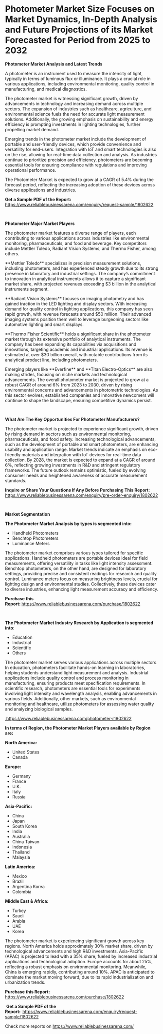 <p><h1>Photometer Market Size Focuses on Market Dynamics, In-Depth Analysis and Future Projections of its Market Forecasted for Period from 2025 to 2032</h1></p><p><strong>Photometer Market Analysis and Latest Trends</strong></p>
<p><p>A photometer is an instrument used to measure the intensity of light, typically in terms of luminous flux or illuminance. It plays a crucial role in various applications, including environmental monitoring, quality control in manufacturing, and medical diagnostics. </p><p>The photometer market is witnessing significant growth, driven by advancements in technology and increasing demand across multiple sectors. The expansion of industries such as healthcare, agriculture, and environmental science fuels the need for accurate light measurement solutions. Additionally, the growing emphasis on sustainability and energy efficiency is prompting investments in lighting technologies, further propelling market demand.</p><p>Emerging trends in the photometer market include the development of portable and user-friendly devices, which provide convenience and versatility for end-users. Integration with IoT and smart technologies is also on the rise, allowing for real-time data collection and analysis. As industries continue to prioritize precision and efficiency, photometers are becoming essential tools for ensuring compliance with regulations and improving operational performance. </p><p>The Photometer Market is expected to grow at a CAGR of 5.4% during the forecast period, reflecting the increasing adoption of these devices across diverse applications and industries.</p></p>
<p><strong>Get a Sample PDF of the Report:&nbsp;</strong> <a href="https://www.reliablebusinessarena.com/enquiry/request-sample/1802622?utm_campaign=2189&utm_medium=2&utm_source=Github&utm_content=ia&utm_term=09042025&utm_id=photometer">https://www.reliablebusinessarena.com/enquiry/request-sample/1802622</a></p>
<p>&nbsp;</p>
<p><strong>Photometer Major Market Players</strong></p>
<p><p>The photometer market features a diverse range of players, each contributing to various applications across industries like environmental monitoring, pharmaceuticals, and food and beverage. Key competitors include Mettler Toledo, Radiant Vision Systems, and Thermo Fisher, among others.</p><p>**Mettler Toledo** specializes in precision measurement solutions, including photometers, and has experienced steady growth due to its strong presence in laboratory and industrial settings. The company’s commitment to innovation in analytical instruments allows it to capture a significant market share, with projected revenues exceeding $3 billion in the analytical instruments segment.</p><p>**Radiant Vision Systems** focuses on imaging photometry and has gained traction in the LED lighting and display sectors. With increasing demand for quality control in lighting applications, this company has seen rapid growth, with revenue forecasts around $50 million. Their advanced imaging systems position them well to leverage burgeoning sectors like automotive lighting and smart displays.</p><p>**Thermo Fisher Scientific** holds a significant share in the photometer market through its extensive portfolio of analytical instruments. The company has been expanding its capabilities via acquisitions and innovations, targeting academic and industrial applications. Its revenue is estimated at over $30 billion overall, with notable contributions from its analytical product line, including photometers.</p><p>Emerging players like **Everfine** and **Titan Electro-Optics** are also making strides, focusing on niche markets and technological advancements. The overall photometer market is projected to grow at a robust CAGR of around 6% from 2023 to 2030, driven by rising environmental concerns and advancements in photometric technologies. As this sector evolves, established companies and innovative newcomers will continue to shape the landscape, ensuring competitive dynamics persist.</p></p>
<p>&nbsp;</p>
<p><strong>What Are The Key Opportunities For Photometer Manufacturers?</strong></p>
<p><p>The photometer market is projected to experience significant growth, driven by rising demand in sectors such as environmental monitoring, pharmaceuticals, and food safety. Increasing technological advancements, such as the development of portable and smart photometers, are enhancing usability and application range. Market trends indicate an emphasis on eco-friendly materials and integration with IoT devices for real-time data collection. By 2028, the market is expected to expand at a CAGR of around 6%, reflecting growing investments in R&D and stringent regulatory frameworks. The future outlook remains optimistic, fueled by evolving consumer needs and heightened awareness of accurate measurement standards.</p></p>
<p><strong>Inquire or Share Your Questions If Any Before Purchasing This Report:</strong> <a href="https://www.reliablebusinessarena.com/enquiry/pre-order-enquiry/1802622?utm_campaign=2189&utm_medium=2&utm_source=Github&utm_content=ia&utm_term=09042025&utm_id=photometer">https://www.reliablebusinessarena.com/enquiry/pre-order-enquiry/1802622</a></p>
<p>&nbsp;</p>
<p><strong>Market Segmentation</strong></p>
<p><strong>The Photometer Market Analysis by types is segmented into:</strong></p>
<p><ul><li>Handheld Photometers</li><li>Benchtop Photometers</li><li>Luminance Meters</li></ul></p>
<p><p>The photometer market comprises various types tailored for specific applications. Handheld photometers are portable devices ideal for field measurements, offering versatility in tasks like light intensity assessment. Benchtop photometers, on the other hand, are designed for laboratory settings, providing precise and consistent readings for research and quality control. Luminance meters focus on measuring brightness levels, crucial for lighting design and environmental studies. Collectively, these devices cater to diverse industries, enhancing light measurement accuracy and efficiency.</p></p>
<p><strong>Purchase this Report:&nbsp;</strong><a href="https://www.reliablebusinessarena.com/purchase/1802622?utm_campaign=2189&utm_medium=2&utm_source=Github&utm_content=ia&utm_term=09042025&utm_id=photometer">https://www.reliablebusinessarena.com/purchase/1802622</a></p>
<p>&nbsp;</p>
<p><strong>The Photometer Market Industry Research by Application is segmented into:</strong></p>
<p><ul><li>Education</li><li>Industrial</li><li>Scientific</li><li>Others</li></ul></p>
<p><p>The photometer market serves various applications across multiple sectors. In education, photometers facilitate hands-on learning in laboratories, helping students understand light measurement and analysis. Industrial applications include quality control and process monitoring in manufacturing, ensuring products meet specification requirements. In scientific research, photometers are essential tools for experiments involving light intensity and wavelength analysis, enabling advancements in various fields. Additionally, other markets, such as environmental monitoring and healthcare, utilize photometers for assessing water quality and analyzing biological samples.</p></p>
<p><a href="https://www.reliablebusinessarena.com/photometer-r1802622?utm_campaign=2189&utm_medium=2&utm_source=Github&utm_content=ia&utm_term=09042025&utm_id=photometer">&nbsp;https://www.reliablebusinessarena.com/photometer-r1802622</a></p>
<p><strong>In terms of Region, the Photometer Market Players available by Region are:</strong></p>
<p>
    <p> <strong> North America: </strong>
        <ul>
            <li>United States</li>
            <li>Canada</li>
        </ul>
        </p> 
    <p> <strong> Europe: </strong>
        <ul>
            <li>Germany</li>
            <li>France</li>
            <li>U.K.</li>
            <li>Italy</li>
            <li>Russia</li>
        </ul>
        </p> 
    <p> <strong> Asia-Pacific: </strong>
        <ul>
            <li>China</li>
            <li>Japan</li>
            <li>South Korea</li>
            <li>India</li>
            <li>Australia</li>
            <li>China Taiwan</li>
            <li>Indonesia</li>
            <li>Thailand</li>
            <li>Malaysia</li>
        </ul>
        </p> 
    <p> <strong> Latin America: </strong>
        <ul>
            <li>Mexico</li>
            <li>Brazil</li>
            <li>Argentina Korea</li>
            <li>Colombia</li>
        </ul>
        </p> 
    <p> <strong> Middle East & Africa: </strong>
        <ul>
            <li>Turkey</li>
            <li>Saudi</li>
            <li>Arabia</li>
            <li>UAE</li>
            <li>Korea</li>
        </ul>
    </p>
    </p>
<p><p>The photometer market is experiencing significant growth across key regions. North America holds approximately 30% market share, driven by technological advancements and high R&D investments. Asia-Pacific (APAC) is projected to lead with a 35% share, fueled by increased industrial applications and technological adoption. Europe accounts for about 25%, reflecting a robust emphasis on environmental monitoring. Meanwhile, China is emerging rapidly, contributing around 10%. APAC is anticipated to dominate the market moving forward, due to its rapid industrialization and urbanization trends.</p></p>
<p><strong>Purchase this Report: </strong><a href="https://www.reliablebusinessarena.com/purchase/1802622?utm_campaign=2189&utm_medium=2&utm_source=Github&utm_content=ia&utm_term=09042025&utm_id=photometer">https://www.reliablebusinessarena.com/purchase/1802622</a></p>
<p>&nbsp;<strong>Get a Sample PDF of the Report:&nbsp;&nbsp;</strong><a href="https://www.reliablebusinessarena.com/enquiry/request-sample/1802622?utm_campaign=2189&utm_medium=2&utm_source=Github&utm_content=ia&utm_term=09042025&utm_id=photometer">https://www.reliablebusinessarena.com/enquiry/request-sample/1802622</a></p>
<p><strong></strong></p>
<p>Check more reports on <a href="https://www.reliablebusinessarena.com/?utm_campaign=2189&utm_medium=2&utm_source=Github&utm_content=ia&utm_term=09042025&utm_id=photometer">https://www.reliablebusinessarena.com/</a></p>